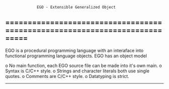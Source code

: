 
                  EGO - Extensible Generalized Object
===========================================================================
---------------------------------------------------------------------------

EGO is a procedural programming language with an interaface into functional 
programming language objects. EGO has an object model 

o No main function, each EGO source file can be made into it's own main.
o Syntax is C/C++ style.
o Strings and character literals both use single quotes.
o Comments are C/C++ style.
o Datatyping is strict.

---------------------------------------------------------------------------
